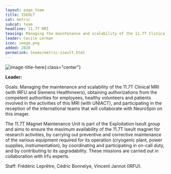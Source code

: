 ```yaml
---
layout: page_team
title: ISEULT
cat: metric
subcat: team
headline: 11.7T MRI
teasing: Managing the maintenance and scalability of the 11.7T Clinical MRI (with IRFU and Siemens Healthineers), obtaining authorizations from the competent authorities for employees, healthy volunteers and patients involved in the activities of this MRI (with UNIACT), and participating in the reception of the international teams that will collaborate with NeuroSpin on this imager. The 11.7T Magnet Maintenance Unit is part of the Exploitation Iseult group and aims to ensure the maximum availability of the 11.7T Iseult magnet for research activities, by carrying out preventive and corrective maintenance of the various equipment required for its operation (cryogenic plant, power supplies, instrumentation), by coordinating and participating in on-call duty, and by contributing to its upgradability. These missions are carried out in collaboration with Irfu experts.
leader: Cecile Lerman
icon: image.png
added: 2020
permalink: teams/metric-iseult.html
---
```


![image-title-here]({{site.url}}{{site.baseurl}}/images/labs/{{page.icon}}){:class="center"}

<b> Leader: </b>
<script>mail2("{{page.leader | replace: " ", "." | downcase}}", "cea", 3, "", "{{page.leader}}")</script>

Goals: Managing the maintenance and scalability of the 11.7T Clinical MRI (with IRFU and Siemens Healthineers), obtaining authorizations from the competent authorities for employees, healthy volunteers and patients involved in the activities of this MRI (with UNIACT), and participating in the reception of the international teams that will collaborate with NeuroSpin on this imager.
 
The 11.7T Magnet Maintenance Unit is part of the Exploitation Iseult group and aims to ensure the maximum availability of the 11.7T Iseult magnet for research activities, by carrying out preventive and corrective maintenance of the various equipment required for its operation (cryogenic plant, power supplies, instrumentation), by coordinating and participating in on-call duty, and by contributing to its upgradability. These missions are carried out in collaboration with Irfu experts. 

Staff: Frédéric Leprêtre, Cédric Bonnelye, Vincent Jannot (IRFU).

